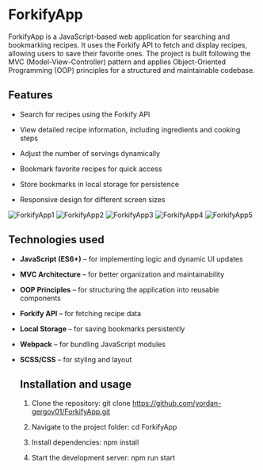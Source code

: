 # ForkifyApp

ForkifyApp is a JavaScript-based web application for searching and bookmarking recipes. It uses the Forkify API to fetch and display recipes, allowing users to save their favorite ones. The project is built following the MVC (Model-View-Controller) pattern and applies Object-Oriented Programming (OOP) principles for a structured and maintainable codebase.

## Features

- Search for recipes using the Forkify API

- View detailed recipe information, including ingredients and cooking steps

- Adjust the number of servings dynamically

- Bookmark favorite recipes for quick access

- Store bookmarks in local storage for persistence

- Responsive design for different screen sizes


![ForkifyApp1](https://github.com/user-attachments/assets/46d9a0de-3f31-4741-b4dc-a05803d9c652)
![ForkifyApp2](https://github.com/user-attachments/assets/c71f8a5e-924e-41db-b0c2-6072dec0c284)
![ForkifyApp3](https://github.com/user-attachments/assets/78e0513a-f275-4b8a-aae8-3a31c6311b6e)
![ForkifyApp4](https://github.com/user-attachments/assets/0a62b58b-ff47-4be0-b020-c4bd9b1cd533)
![ForkifyApp5](https://github.com/user-attachments/assets/03e3e365-e210-4ce4-bd71-215dfe502dc7)


## Technologies used

- **JavaScript (ES6+)** – for implementing logic and dynamic UI updates

- **MVC Architecture** – for better organization and maintainability

- **OOP Principles** – for structuring the application into reusable components

- **Forkify API** – for fetching recipe data

- **Local Storage** – for saving bookmarks persistently

- **Webpack** – for bundling JavaScript modules

- **SCSS/CSS** – for styling and layout


  ## Installation and usage

  1. Clone the repository:
     git clone https://github.com/yordan-gergov01/ForkifyApp.git

  2. Navigate to the project folder:
     cd ForkifyApp

  3. Install dependencies:
     npm install

  4. Start the development server:
     npm run start
